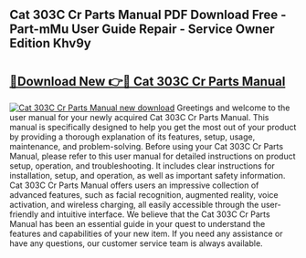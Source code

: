 ## Cat 303C Cr Parts Manual PDF Download Free - Part-mMu User Guide Repair - Service Owner Edition Khv9y

# <h2><a href="http://bc67983.oget.top/?id=Cat+303C+Cr+Parts+Manual">🔗Download New 👉🔴 Cat 303C Cr Parts Manual</a></h2>

[![Cat 303C Cr Parts Manual new download](https://i.imgur.com/5g1atiW.png)](http://bc67983.oget.top/?id=Cat+303C+Cr+Parts+Manual)
Greetings and welcome to the user manual for your newly acquired Cat 303C Cr Parts Manual. This manual is specifically designed to help you get the most out of your product by providing a thorough explanation of its features, setup, usage, maintenance, and problem-solving. Before using your Cat 303C Cr Parts Manual, please refer to this user manual for detailed instructions on product setup, operation, and troubleshooting. It includes clear instructions for installation, setup, and operation, as well as important safety information. Cat 303C Cr Parts Manual offers users an impressive collection of advanced features, such as facial recognition, augmented reality, voice activation, and wireless charging, all easily accessible through the user-friendly and intuitive interface. We believe that the Cat 303C Cr Parts Manual has been an essential guide in your quest to understand the features and capabilities of your new item. If you need any assistance or have any questions, our customer service team is always available.
